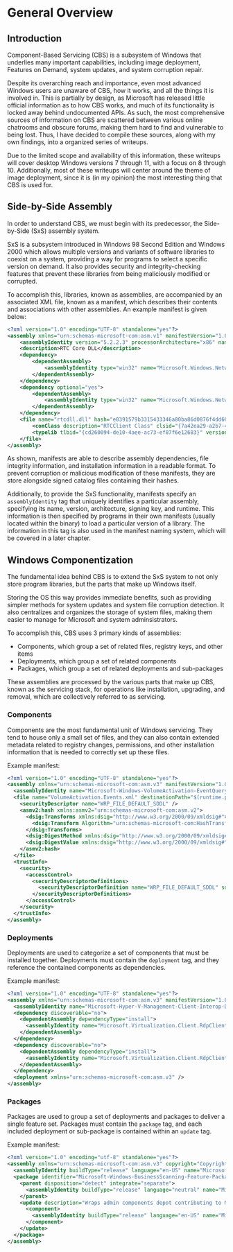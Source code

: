 # General Overview

## Introduction

Component-Based Servicing (CBS) is a subsystem of Windows that underlies many important capabilities, including image deployment, Features on Demand, system updates, and system corruption repair.

Despite its overarching reach and importance, even most advanced Windows users are unaware of CBS, how it works, and all the things it is involved in. This is partially by design, as Microsoft has released little official information as to how CBS works, and much of its functionality is locked away behind undocumented APIs. As such, the most comprehensive sources of information on CBS are scattered between various online chatrooms and obscure forums, making them hard to find and vulnerable to being lost. Thus, I have decided to compile these sources, along with my own findings, into a organized series of writeups.

Due to the limited scope and availability of this information, these writeups will cover desktop Windows versions 7 through 11, with a focus on 8 through 10. Additionally, most of these writeups will center around the theme of image deployment, since it is (in my opinion) the most interesting thing that CBS is used for.

## Side-by-Side Assembly

In order to understand CBS, we must begin with its predecessor, the Side-by-Side (SxS) assembly system.

SxS is a subsystem introduced in Windows 98 Second Edition and Windows 2000 which allows multiple versions and variants of software libraries to coexist on a system, providing a way for programs to select a specific version on demand. It also provides security and integrity-checking features that prevent these libraries from being maliciously modified or corrupted.

To accomplish this, libraries, known as assemblies, are accompanied by an associated XML file, known as a manifest, which describes their contents and associations with other assemblies. An example manifest is given below:

```xml
<?xml version="1.0" encoding="UTF-8" standalone="yes"?>
<assembly xmlns="urn:schemas-microsoft-com:asm.v1" manifestVersion="1.0">
    <assemblyIdentity version="5.2.2.3" processorArchitecture="x86" name="Microsoft.Windows.Networking.RtcDll" type="win32" publicKeyToken="6595b64144ccf1df"/>
    <description>RTC Core DLL</description>
    <dependency>
        <dependentAssembly>
            <assemblyIdentity type="win32" name="Microsoft.Windows.Networking.DxmRtp" version="5.2.2.3" processorArchitecture="x86" publicKeyToken="6595b64144ccf1df" language="*"/>
        </dependentAssembly>
    </dependency>
    <dependency optional="yes">
        <dependentAssembly>
            <assemblyIdentity type="win32" name="Microsoft.Windows.Networking.RtcRes" version="5.2.2.3" processorArchitecture="x86" publicKeyToken="6595b64144ccf1df" language="*"/>
        </dependentAssembly>
    </dependency>
    <file name="rtcdll.dll" hash="e0391579b3315433346a80ba86d0876f4dd669d9" hashalg="SHA1">
        <comClass description="RTCClient Class" clsid="{7a42ea29-a2b7-40c4-b091-f6f024aa89be}" threadingModel="Apartment"/>
        <typelib tlbid="{cd260094-de10-4aee-ac73-ef87f6e12683}" version="1.1" helpdir=""/>
    </file>
</assembly>
```

As shown, manifests are able to describe assembly dependencies, file integrity information, and installation information in a readable format. To prevent corruption or malicious modification of these manifests, they are store alongside signed catalog files containing their hashes.

Additionally, to provide the SxS functionality, manifests specify an `assemblyIdentity` tag that uniquely identifies a particular assembly, specifying its name, version, architecture, signing key, and runtime. This information is then specified by programs in their own manifests (usually located within the binary) to load a particular version of a library. The information in this tag is also used in the manifest naming system, which will be covered in a later chapter.

## Windows Componentization

The fundamental idea behind CBS is to extend the SxS system to not only store program libraries, but the parts that make up Windows itself.

Storing the OS this way provides immediate benefits, such as providing simpler methods for system updates and system file corruption detection. It also centralizes and organizes the storage of system files, making them easier to manage for Microsoft and system adminsistrators.

To accomplish this, CBS uses 3 primary kinds of assemblies:
 - Components, which group a set of related files, registry keys, and other items
 - Deployments, which group a set of related components
 - Packages, which group a set of related deployments and sub-packages

These assemblies are processed by the various parts that make up CBS, known as the servicing stack, for operations like installation, upgrading, and removal, which are collectively referred to as servicing. 

### Components

Components are the most fundamental unit of Windows servicing. They tend to house only a small set of files, and they can also contain extended metadata related to registry changes, permissions, and other installation information that is needed to correctly set up these files.

Example manifest:

```xml
<?xml version="1.0" encoding="UTF-8" standalone="yes"?>
<assembly xmlns="urn:schemas-microsoft-com:asm.v3" manifestVersion="1.0" copyright="Copyright (c) Microsoft Corporation. All Rights Reserved.">
  <assemblyIdentity name="Microsoft-Windows-VolumeActivation-EventQuery" version="6.2.8250.0" processorArchitecture="amd64" language="neutral" buildType="release" publicKeyToken="31bf3856ad364e35" versionScope="nonSxS" />
  <file name="VolumeActivation.Events.xml" destinationPath="$(runtime.programData)\Microsoft\Event Viewer\Views\ServerRoles\" sourceName="VolumeActivation.Events.xml" sourcePath=".\" importPath="$(build.nttree)\">
    <securityDescriptor name="WRP_FILE_DEFAULT_SDDL" />
    <asmv2:hash xmlns:asmv2="urn:schemas-microsoft-com:asm.v2">
      <dsig:Transforms xmlns:dsig="http://www.w3.org/2000/09/xmldsig#">
        <dsig:Transform Algorithm="urn:schemas-microsoft-com:HashTransforms.Identity" />
      </dsig:Transforms>
      <dsig:DigestMethod xmlns:dsig="http://www.w3.org/2000/09/xmldsig#" Algorithm="http://www.w3.org/2000/09/xmldsig#sha256" />
      <dsig:DigestValue xmlns:dsig="http://www.w3.org/2000/09/xmldsig#">UZq+KgtzhkSi0GBqhcE16sHbVjSqibRrRdWaG/KUsmc=</dsig:DigestValue>
    </asmv2:hash>
  </file>
  <trustInfo>
    <security>
      <accessControl>
        <securityDescriptorDefinitions>
          <securityDescriptorDefinition name="WRP_FILE_DEFAULT_SDDL" sddl="O:S-1-5-80-956008885-3418522649-1831038044-1853292631-2271478464G:S-1-5-80-956008885-3418522649-1831038044-1853292631-2271478464D:P(A;;FA;;;S-1-5-80-956008885-3418522649-1831038044-1853292631-2271478464)(A;;GRGX;;;BA)(A;;GRGX;;;SY)(A;;GRGX;;;BU)(A;;GRGX;;;S-1-15-2-1)S:(AU;FASA;0x000D0116;;;WD)" operationHint="replace" description="Default SDDL for Windows Resource Protected file" />
        </securityDescriptorDefinitions>
      </accessControl>
    </security>
  </trustInfo>
</assembly>
```

### Deployments

Deployments are used to categorize a set of components that must be installed together. Deployments must contain the `deployment` tag, and they reference the contained components as dependencies.

Example manifest:

```xml
<?xml version="1.0" encoding="UTF-8" standalone="yes"?>
<assembly xmlns="urn:schemas-microsoft-com:asm.v3" manifestVersion="1.0" copyright="Copyright (c) Microsoft Corporation. All Rights Reserved.">
  <assemblyIdentity name="Microsoft-Hyper-V-Management-Client-Interop-Deployment" version="6.2.8250.0" processorArchitecture="amd64" language="neutral" buildType="release" publicKeyToken="31bf3856ad364e35" versionScope="nonSxS" />
  <dependency discoverable="no">
    <dependentAssembly dependencyType="install">
      <assemblyIdentity name="Microsoft.Virtualization.Client.RdpClientAxHost" version="6.2.8250.0" processorArchitecture="msil" language="neutral" buildType="release" publicKeyToken="31bf3856ad364e35" versionScope="nonSxS" />
    </dependentAssembly>
  </dependency>
  <dependency discoverable="no">
    <dependentAssembly dependencyType="install">
      <assemblyIdentity name="Microsoft.Virtualization.Client.RdpClientInterop" version="6.2.8250.0" processorArchitecture="msil" language="neutral" buildType="release" publicKeyToken="31bf3856ad364e35" versionScope="nonSxS" />
    </dependentAssembly>
  </dependency>
  <deployment xmlns="urn:schemas-microsoft-com:asm.v3" />
</assembly>
```

### Packages

Packages are used to group a set of deployments and packages to deliver a single feature set. Packages must contain the `package` tag, and each included deployment or sub-package is contained within an `update` tag.

Example manifest:

```xml
<?xml version="1.0" encoding="utf-8" standalone="yes"?>
<assembly xmlns="urn:schemas-microsoft-com:asm.v3" copyright="Copyright (c) Microsoft Corporation. All Rights Reserved." manifestVersion="1.0">
  <assemblyIdentity buildType="release" language="en-US" name="Microsoft-Windows-BusinessScanning-Feature-Package-admin" processorArchitecture="amd64" publicKeyToken="31bf3856ad364e35" version="6.2.8250.0"/>
  <package identifier="Microsoft-Windows-BusinessScanning-Feature-Package-admin LP" releaseType="Language Pack">
    <parent disposition="detect" integrate="separate">
      <assemblyIdentity buildType="release" language="neutral" name="Microsoft-Windows-BusinessScanning-Feature-Package-admin" processorArchitecture="amd64" publicKeyToken="31bf3856ad364e35" version="6.2.8250.0"/>
    </parent>
    <update description="Wraps admin components depot contributing to Microsoft-Windows-BusinessScanning-Feature-Package-admin" displayName="Microsoft-Windows-BusinessScanning-Feature-Package-admin" name="Microsoft-Windows-BusinessScanning-Feature-Package-admin">
      <component>
        <assemblyIdentity buildType="release" language="en-US" name="Microsoft-Windows-BusinessScanning-Feature-Package-admin-deployment-LanguagePack" processorArchitecture="amd64" publicKeyToken="31bf3856ad364e35" version="6.2.8250.0" versionScope="nonSxS"/>
      </component>
    </update>
  </package>
</assembly>
```
